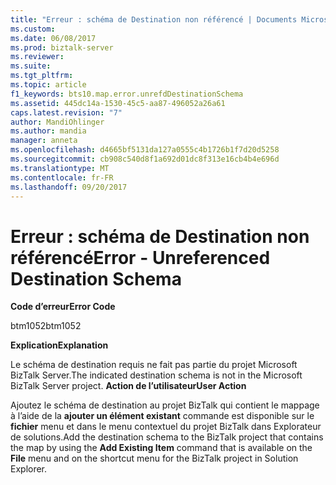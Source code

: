 ```yaml
---
title: "Erreur : schéma de Destination non référencé | Documents Microsoft"
ms.custom: 
ms.date: 06/08/2017
ms.prod: biztalk-server
ms.reviewer: 
ms.suite: 
ms.tgt_pltfrm: 
ms.topic: article
f1_keywords: bts10.map.error.unrefdDestinationSchema
ms.assetid: 445dc14a-1530-45c5-aa87-496052a26a61
caps.latest.revision: "7"
author: MandiOhlinger
ms.author: mandia
manager: anneta
ms.openlocfilehash: d4665bf5131da127a0555c4b1726b1f7d20d5258
ms.sourcegitcommit: cb908c540d8f1a692d01dc8f313e16cb4b4e696d
ms.translationtype: MT
ms.contentlocale: fr-FR
ms.lasthandoff: 09/20/2017
---
```

# <a name="error---unreferenced-destination-schema"></a><span data-ttu-id="12ef1-102">Erreur : schéma de Destination non référencé</span><span class="sxs-lookup"><span data-stu-id="12ef1-102">Error - Unreferenced Destination Schema</span></span>
<span data-ttu-id="12ef1-103">**Code d’erreur**</span><span class="sxs-lookup"><span data-stu-id="12ef1-103">**Error Code**</span></span>  
  
 <span data-ttu-id="12ef1-104">btm1052</span><span class="sxs-lookup"><span data-stu-id="12ef1-104">btm1052</span></span>  
  
 <span data-ttu-id="12ef1-105">**Explication**</span><span class="sxs-lookup"><span data-stu-id="12ef1-105">**Explanation**</span></span>  
  
 <span data-ttu-id="12ef1-106">Le schéma de destination requis ne fait pas partie du projet Microsoft BizTalk Server.</span><span class="sxs-lookup"><span data-stu-id="12ef1-106">The indicated destination schema is not in the Microsoft BizTalk Server project.</span></span> <span data-ttu-id="12ef1-107">**Action de l’utilisateur**</span><span class="sxs-lookup"><span data-stu-id="12ef1-107">**User Action**</span></span>  
  
 <span data-ttu-id="12ef1-108">Ajoutez le schéma de destination au projet BizTalk qui contient le mappage à l’aide de la **ajouter un élément existant** commande est disponible sur le **fichier** menu et dans le menu contextuel du projet BizTalk dans Explorateur de solutions.</span><span class="sxs-lookup"><span data-stu-id="12ef1-108">Add the destination schema to the BizTalk project that contains the map by using the **Add Existing Item** command that is available on the **File** menu and on the shortcut menu for the BizTalk project in Solution Explorer.</span></span>